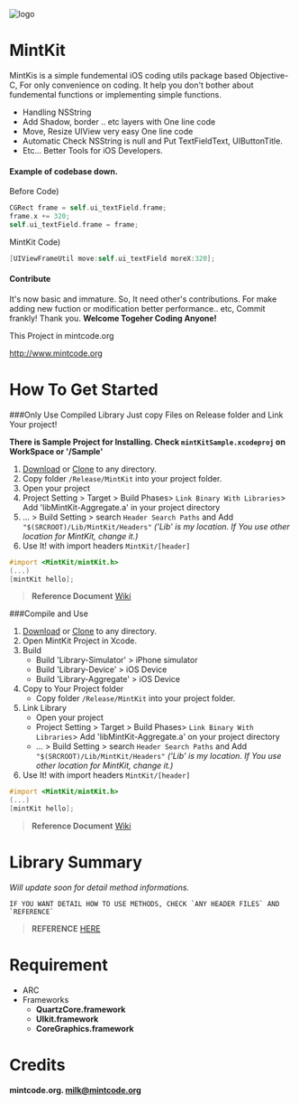 ![logo](http://www.mintcode.org/images/mintkit.png)

MintKit
=======

MintKis is a simple fundemental iOS coding utils package based Objective-C, For only convenience on coding. It help you don't bother about fundemental functions or implementing simple functions.
* Handling NSString
* Add Shadow, border .. etc layers with One line code
* Move, Resize UIView very easy One line code
* Automatic Check NSString is null and Put TextFieldText, UIButtonTitle.
* Etc... Better Tools for iOS Developers.


#### Example of codebase down.
Before Code)
```objective-c
CGRect frame = self.ui_textField.frame;
frame.x += 320;
self.ui_textField.frame = frame;
```
MintKit Code)
```objective-c
[UIViewFrameUtil move:self.ui_textField moreX:320];
```

#### Contribute 
It's now basic and immature. So, It need other's contributions.
For make adding new fuction or modification better performance.. etc,
Commit frankly! Thank you.
**Welcome Togeher Coding Anyone!**

This Project in mintcode.org

<http://www.mintcode.org>


How To Get Started
====

###Only Use Compiled Library
Just copy Files on Release folder and Link Your project!

**There is Sample Project for Installing. Check `mintKitSample.xcodeproj` on WorkSpace or '/Sample'**

1. [Download](https://github.com/soleaf/MintKit/archive/master.zip) or [Clone](github-mac://openRepo/https://github.com/soleaf/MintKit) to any directory.
2. Copy folder `/Release/MintKit` into your project folder.
3. Open your project
4. Project Setting > Target > Build Phases> `Link Binary With Libraries`> Add 'libMintKit-Aggregate.a' in your project directory
5. … > Build Setting > search `Header Search Paths`  and Add `"$(SRCROOT)/Lib/MintKit/Headers"` *('Lib' is my location. If You use other location for MintKit, change it.)*
6. Use It! with import headers `MintKit/[header]`

```objective-c
#import <MintKit/mintKit.h>
(...)
[mintKit hello];
```
> **Reference Document** [Wiki](https://github.com/soleaf/MintKit/wiki)

###Compile and Use

1. [Download](https://github.com/soleaf/MintKit/archive/master.zip) or [Clone](github-mac://openRepo/https://github.com/soleaf/MintKit) to any directory.
2. Open MintKit Project in Xcode.
3. Build
    * Build 'Library-Simulator' > iPhone simulator
    * Build 'Library-Device' > iOS Device
    * Build 'Library-Aggregate' > iOS Device
4. Copy to Your Project folder
    * Copy folder `/Release/MintKit` into your project folder.
5. Link Library
    * Open your project
    * Project Setting > Target > Build Phases> `Link Binary With Libraries`> Add 'libMintKit-Aggregate.a' on your project directory
    *  … > Build Setting > search `Header Search Paths`  and Add `"$(SRCROOT)/Lib/MintKit/Headers"` *('Lib' is my location. If You use other location for MintKit, change it.)*
6. Use It! with import headers `MintKit/[header]`

```objective-c
#import <MintKit/mintKit.h>
(...)
[mintKit hello];
```

> **Reference Document** [Wiki](https://github.com/soleaf/MintKit/wiki)

Library Summary
===
*Will update soon for detail method informations.*
```
IF YOU WANT DETAIL HOW TO USE METHODS, CHECK `ANY HEADER FILES` AND `REFERENCE`
```
> **REFERENCE** [HERE](https://github.com/soleaf/MintKit/wiki)

Requirement
===
* ARC
* Frameworks
   * <b>QuartzCore.framework<b/>
   * UIkit.framework
   * CoreGraphics.framework

Credits
===
mintcode.org.
<milk@mintcode.org>

